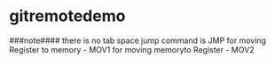 # gitremotedemo

###note####
there is no tab space 
jump command is JMP
for moving Register to memory - MOV1
for moving memoryto Register - MOV2
